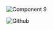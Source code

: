 
![Component 9](https://user-images.githubusercontent.com/91314936/187802625-85fdcbef-ccf7-4089-8e80-7c58967dbcfc.png)

![Github](https://user-images.githubusercontent.com/91314936/187802510-65709eef-49d6-4640-ae18-a917cb4d8399.PNG)




<!---
neetnet200/neetnet200 is a ✨ special ✨ repository because its `README.md` (this file) appears on your GitHub profile.
You can click the Preview link to take a look at your changes.
--->
